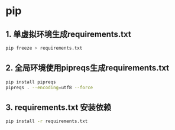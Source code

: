 # pip

## 1. 单虚拟环境生成requirements.txt

```sh
pip freeze > requirements.txt
```

## 2. 全局环境使用pipreqs生成requirements.txt

```sh
pip install pipreqs
pipreqs . --encoding=utf8 --force
```

## 3. requirements.txt 安装依赖

```sh
pip install -r requirements.txt
```